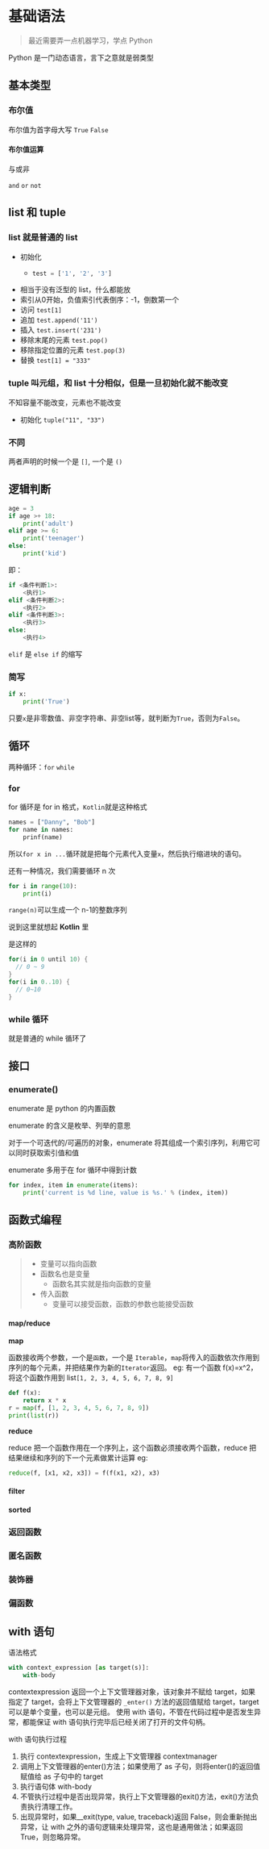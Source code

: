 # 基础语法



> 最近需要弄一点机器学习，学点 Python

Python 是一门动态语言，言下之意就是弱类型

## 基本类型

### 布尔值

布尔值为首字母大写 `True` `False`

#### 布尔值运算

与或非

`and` `or` `not`

## list 和 tuple

### list 就是普通的 list

* 初始化
  * ```python
    test = ['1', '2', '3']
    ```
* 相当于没有泛型的 list，什么都能放
* 索引从0开始，负值索引代表倒序：-1，倒数第一个
* 访问 `test[1]`
* 追加 `test.append('11')`
* 插入 `test.insert('231')`
* 移除末尾的元素 `test.pop()`
* 移除指定位置的元素 `test.pop(3)`
* 替换 `test[1] = "333"`

### tuple 叫元组，和 list 十分相似，但是一旦初始化就不能改变

不知容量不能改变，元素也不能改变

* 初始化 `tuple("11", "33")`

### 不同

两者声明的时候一个是 `[]`, 一个是 `()`

## 逻辑判断

```python
age = 3
if age >+ 18:
    print('adult')
elif age >= 6:
    print('teenager')
else:
    print('kid')
```

即：

```python
if <条件判断1>:
    <执行1>
elif <条件判断2>:
    <执行2>
elif <条件判断3>:
    <执行3>
else:
    <执行4>
```

`elif` 是 `else if` 的缩写

### 简写

```python
if x:
    print('True')
```

只要`x`是非零数值、非空字符串、非空list等，就判断为`True`，否则为`False`。

## 循环

两种循环：`for` `while`

### for

for 循环是 for in 格式，`Kotlin`就是这种格式

```python
names = ["Danny", "Bob"]
for name in names:
    prinf(name)
```

所以`for x in ...`循环就是把每个元素代入变量`x`，然后执行缩进块的语句。

还有一种情况，我们需要循环 n 次

```python
for i in range(10):
    print(i)
```

`range(n)`可以生成一个 n-1的整数序列

说到这里就想起 **Kotlin** 里

是这样的

```kotlin
for(i in 0 until 10) {
  // 0 ~ 9
}
for(i in 0..10) {
  // 0~10
}
```

### while 循环

就是普通的 while 循环了

## 接口

### enumerate\(\)

enumerate 是 python 的内置函数

enumerate 的含义是枚举、列举的意思

对于一个可迭代的/可遍历的对象，enumerate 将其组成一个索引序列，利用它可以同时获取索引值和值

enumerate 多用于在 for 循环中得到计数

```python
for index, item in enumerate(items):
    print('current is %d line, value is %s.' % (index, item))
```

## 函数式编程

### 高阶函数

> * 变量可以指向函数
> * 函数名也是变量
>   * 函数名其实就是指向函数的变量
> * 传入函数
>   * 变量可以接受函数，函数的参数也能接受函数

#### map/reduce

**map**

函数接收两个参数，一个是`函数`，一个是 `Iterable`，`map`将传入的函数依次作用到序列的每个元素，并把结果作为新的`Iterator`返回。 eg: 有一个函数 f\(x\)=x^2，将这个函数作用到 list`[1, 2, 3, 4, 5, 6, 7, 8, 9]`

```python
def f(x):
    return x * x
r = map(f, [1, 2, 3, 4, 5, 6, 7, 8, 9])
print(list(r))
```

**reduce**

reduce 把一个函数作用在一个序列上，这个函数必须接收两个函数，reduce 把结果继续和序列的下一个元素做累计运算 eg:

```python
reduce(f, [x1, x2, x3]) = f(f(x1, x2), x3)
```

#### filter

#### sorted

### 返回函数

### 匿名函数

### 装饰器

### 偏函数

## with 语句

语法格式

```python
with context_expression [as target(s)]:
    with-body
```

contextexpression 返回一个上下文管理器对象，该对象并不赋给 target，如果指定了 target，会将上下文管理器的 `_enter()` 方法的返回值赋给 target，target 可以是单个变量，也可以是元组。 使用 with 语句，不管在代码过程中是否发生异常，都能保证 with 语句执行完毕后已经关闭了打开的文件句柄。

with 语句执行过程 

1. 执行 contextexpression，生成上下文管理器 contextmanager 
2. 调用上下文管理器的enter\(\)方法；如果使用了 as 子句，则将enter\(\)的返回值赋值给 as 子句中的 target 
3. 执行语句体 with-body 
4. 不管执行过程中是否出现异常，执行上下文管理器的exit\(\)方法，exit\(\)方法负责执行清理工作。 
5. 出现异常时，如果\_\_exit\(type, value, traceback\)返回 False，则会重新抛出异常，让 with 之外的语句逻辑来处理异常，这也是通用做法；如果返回 True，则忽略异常。


